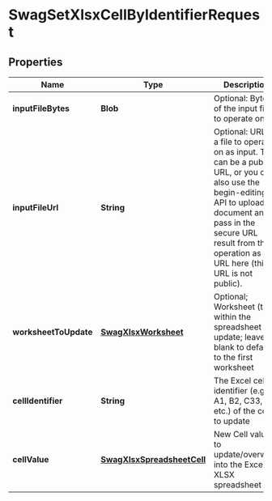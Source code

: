 
# SwagSetXlsxCellByIdentifierRequest

## Properties
Name | Type | Description | Notes
------------ | ------------- | ------------- | -------------
**inputFileBytes** | **Blob** | Optional: Bytes of the input file to operate on |  [optional]
**inputFileUrl** | **String** | Optional: URL of a file to operate on as input.  This can be a public URL, or you can also use the begin-editing API to upload a document and pass in the secure URL result from that operation as the URL here (this URL is not public). |  [optional]
**worksheetToUpdate** | [**SwagXlsxWorksheet**](SwagXlsxWorksheet.md) | Optional; Worksheet (tab) within the spreadsheet to update; leave blank to default to the first worksheet |  [optional]
**cellIdentifier** | **String** | The Excel cell identifier (e.g. A1, B2, C33, etc.) of the cell to update |  [optional]
**cellValue** | [**SwagXlsxSpreadsheetCell**](SwagXlsxSpreadsheetCell.md) | New Cell value to update/overwrite into the Excel XLSX spreadsheet |  [optional]



